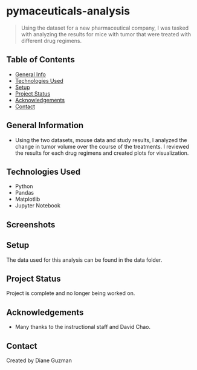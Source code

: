 # pymaceuticals-analysis
> Using the dataset for a new pharmaceutical company, I was tasked with analyzing the results for mice with tumor that were treated with different drug regimens.

## Table of Contents
* [General Info](#general-information)
* [Technologies Used](#technologies-used)
* [Setup](#setup)
* [Project Status](#project-status)
* [Acknowledgements](#acknowledgements)
* [Contact](#contact)


## General Information
- Using the two datasets, mouse data and study results, I analyzed the change in tumor volume over the course of the treatments.  I reviewed the results for each drug regimens and created plots for visualization.  


## Technologies Used
- Python
- Pandas
- Matplotlib
- Jupyter Notebook


## Screenshots


## Setup
The data used for this analysis can be found in the data folder. 


## Project Status
Project is complete and no longer being worked on.


## Acknowledgements
- Many thanks to the instructional staff and David Chao.


## Contact
Created by Diane Guzman

